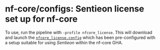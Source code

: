 # nf-core/configs: Sentieon license set up for nf-core

To use, run the pipeline with `-profile nfcore_license`. This will download and launch
the [`nfcore_license.config`](../conf/nfcore_license.config) which has been pre-configured with a
setup suitable for using _Sentieon_ within the nf-core GHA.
